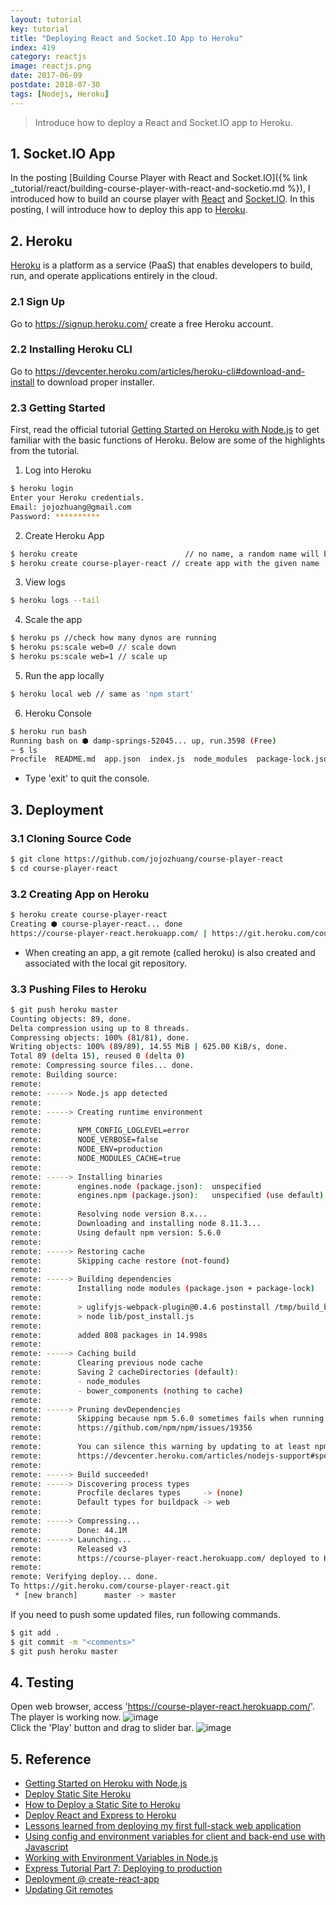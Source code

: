 ```yaml
---
layout: tutorial
key: tutorial
title: "Deploying React and Socket.IO App to Heroku"
index: 419
category: reactjs
image: reactjs.png
date: 2017-06-09
postdate: 2018-07-30
tags: [Nodejs, Heroku]
---
```


> Introduce how to deploy a React and Socket.IO app to Heroku.

## 1. Socket.IO App
In the posting [Building Course Player with React and Socket.IO]({% link _tutorial/react/building-course-player-with-react-and-socketio.md %}), I introduced how to build an course player with [React](https://reactjs.org/) and [Socket.IO](https://socket.io/). In this posting, I will introduce how to deploy this app to [Heroku](https://www.heroku.com/).

## 2. Heroku
[Heroku](https://www.heroku.com/) is a platform as a service (PaaS) that enables developers to build, run, and operate applications entirely in the cloud.
### 2.1 Sign Up
Go to https://signup.heroku.com/ create a free Heroku account.
### 2.2 Installing Heroku CLI
Go to https://devcenter.heroku.com/articles/heroku-cli#download-and-install to download proper installer.
### 2.3 Getting Started
First, read the official tutorial [Getting Started on Heroku with Node.js](https://devcenter.heroku.com/articles/getting-started-with-nodejs#introduction) to get familiar with the basic functions of Heroku. Below are some of the highlights from the tutorial.  
1) Log into Heroku
```sh
$ heroku login
Enter your Heroku credentials.
Email: jojozhuang@gmail.com
Password: **********
```
2) Create Heroku App
```sh
$ heroku create                        // no name, a random name will be assigned to the app
$ heroku create course-player-react // create app with the given name
```
3) View logs
```sh
$ heroku logs --tail
```
4) Scale the app
```sh
$ heroku ps //check how many dynos are running
$ heroku ps:scale web=0 // scale down
$ heroku ps:scale web=1 // scale up
```
5) Run the app locally
```sh
$ heroku local web // same as 'npm start'
```
6) Heroku Console
```sh
$ heroku run bash
Running bash on ⬢ damp-springs-52045... up, run.3598 (Free)
~ $ ls
Procfile  README.md  app.json  index.js  node_modules  package-lock.json  package.json	public	test.js  views
```
* Type 'exit' to quit the console.

## 3. Deployment
### 3.1 Cloning Source Code
```sh
$ git clone https://github.com/jojozhuang/course-player-react
$ cd course-player-react
```
### 3.2 Creating App on Heroku
```sh
$ heroku create course-player-react
Creating ⬢ course-player-react... done
https://course-player-react.herokuapp.com/ | https://git.heroku.com/course-player-react.git
```
* When creating an app, a git remote (called heroku) is also created and associated with the local git repository.

### 3.3 Pushing Files to Heroku
```sh
$ git push heroku master
Counting objects: 89, done.
Delta compression using up to 8 threads.
Compressing objects: 100% (81/81), done.
Writing objects: 100% (89/89), 14.55 MiB | 625.00 KiB/s, done.
Total 89 (delta 15), reused 0 (delta 0)
remote: Compressing source files... done.
remote: Building source:
remote:
remote: -----> Node.js app detected
remote:
remote: -----> Creating runtime environment
remote:        
remote:        NPM_CONFIG_LOGLEVEL=error
remote:        NODE_VERBOSE=false
remote:        NODE_ENV=production
remote:        NODE_MODULES_CACHE=true
remote:
remote: -----> Installing binaries
remote:        engines.node (package.json):  unspecified
remote:        engines.npm (package.json):   unspecified (use default)
remote:        
remote:        Resolving node version 8.x...
remote:        Downloading and installing node 8.11.3...
remote:        Using default npm version: 5.6.0
remote:
remote: -----> Restoring cache
remote:        Skipping cache restore (not-found)
remote:
remote: -----> Building dependencies
remote:        Installing node modules (package.json + package-lock)
remote:        
remote:        > uglifyjs-webpack-plugin@0.4.6 postinstall /tmp/build_be3dc5293418ccdd9f30ac4b62a5e876/node_modules/uglifyjs-webpack-plugin
remote:        > node lib/post_install.js
remote:        
remote:        added 808 packages in 14.998s
remote:
remote: -----> Caching build
remote:        Clearing previous node cache
remote:        Saving 2 cacheDirectories (default):
remote:        - node_modules
remote:        - bower_components (nothing to cache)
remote:
remote: -----> Pruning devDependencies
remote:        Skipping because npm 5.6.0 sometimes fails when running 'npm prune' due to a known issue
remote:        https://github.com/npm/npm/issues/19356
remote:        
remote:        You can silence this warning by updating to at least npm 5.7.1 in your package.json
remote:        https://devcenter.heroku.com/articles/nodejs-support#specifying-an-npm-version
remote:
remote: -----> Build succeeded!
remote: -----> Discovering process types
remote:        Procfile declares types     -> (none)
remote:        Default types for buildpack -> web
remote:
remote: -----> Compressing...
remote:        Done: 44.1M
remote: -----> Launching...
remote:        Released v3
remote:        https://course-player-react.herokuapp.com/ deployed to Heroku
remote:
remote: Verifying deploy... done.
To https://git.heroku.com/course-player-react.git
 * [new branch]      master -> master
```
If you need to push some updated files, run following commands.
```sh
$ git add .
$ git commit -m "<comments>"
$ git push heroku master
```
## 4. Testing
Open web browser, access 'https://course-player-react.herokuapp.com/'. The player is working now.
![image](/public/tutorials/419/home.png)  
Click the 'Play' button and drag to slider bar.
![image](/public/tutorials/419/play.png)  

## 5. Reference
* [Getting Started on Heroku with Node.js](https://devcenter.heroku.com/articles/getting-started-with-nodejs#introduction)
* [Deploy Static Site Heroku](https://gist.github.com/wh1tney/2ad13aa5fbdd83f6a489)
* [How to Deploy a Static Site to Heroku](http://blog.teamtreehouse.com/deploy-static-site-heroku)
* [Deploy React and Express to Heroku](https://daveceddia.com/deploy-react-express-app-heroku/)
* [Lessons learned from deploying my first full-stack web application](https://medium.freecodecamp.org/lessons-learned-from-deploying-my-first-full-stack-web-application-34f94ec0a286)
* [Using config and environment variables for client and back-end use with Javascript](https://www.jaygould.co.uk/devops/2017/08/18/using-environment-config-variables-node.html)
* [Working with Environment Variables in Node.js](https://www.twilio.com/blog/2017/08/working-with-environment-variables-in-node-js.html)
* [Express Tutorial Part 7: Deploying to production](https://developer.mozilla.org/en-US/docs/Learn/Server-side/Express_Nodejs/deployment)
* [Deployment @ create-react-app](https://github.com/facebook/create-react-app/blob/master/packages/react-scripts/template/README.md#deployment)
* [Updating Git remotes](https://devcenter.heroku.com/articles/renaming-apps#updating-git-remotes)
